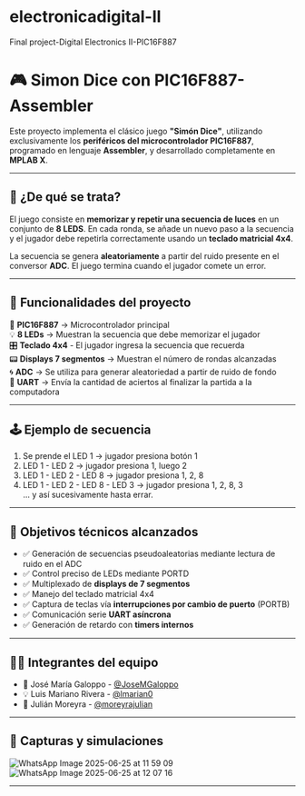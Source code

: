 # electronicadigital-II
Final project-Digital Electronics II-PIC16F887

# 🎮 Simon Dice con PIC16F887-Assembler

Este proyecto implementa el clásico juego **"Simón Dice"**, utilizando exclusivamente los **periféricos del microcontrolador PIC16F887**, programado en lenguaje **Assembler**, y desarrollado completamente en **MPLAB X**.

---

## 🧠 ¿De qué se trata?

El juego consiste en **memorizar y repetir una secuencia de luces** en un conjunto de **8 LEDS**. En cada ronda, se añade un nuevo paso a la secuencia y el jugador debe repetirla correctamente usando un **teclado matricial 4x4**.

La secuencia se genera **aleatoriamente** a partir del ruido presente en el conversor **ADC**. El juego termina cuando el jugador comete un error.

---

## 🔧 Funcionalidades del proyecto

🔌 **PIC16F887** → Microcontrolador principal                                              
💡 **8 LEDs** → Muestran la secuencia que debe memorizar el jugador                    
🎛  **Teclado 4x4** - El jugador ingresa la secuencia que recuerda                           
📟 **Displays 7 segmentos** → Muestran el número de rondas alcanzadas                           
🌀 **ADC** → Se utiliza para generar aleatoriedad a partir de ruido de fondo   
📡 **UART** → Envía la cantidad de aciertos al finalizar la partida a la computadora 

---

## 🕹️ Ejemplo de secuencia

1. Se prende el LED 1 → jugador presiona botón 1  
2. LED 1 - LED 2 → jugador presiona 1, luego 2  
3. LED 1 - LED 2 - LED 8 → jugador presiona 1, 2, 8  
4. LED 1 - LED 2 - LED 8 - LED 3 → jugador presiona 1, 2, 8, 3  
... y así sucesivamente hasta errar.

---

## 🎯 Objetivos técnicos alcanzados

- ✅ Generación de secuencias pseudoaleatorias mediante lectura de ruido en el ADC
- ✅ Control preciso de LEDs mediante PORTD
- ✅ Multiplexado de **displays de 7 segmentos**
- ✅ Manejo del teclado matricial 4x4
- ✅ Captura de teclas vía **interrupciones por cambio de puerto** (PORTB)
- ✅ Comunicación serie **UART asíncrona**
- ✅ Generación de retardo con **timers internos**

---

## 🧑‍💻 Integrantes del equipo

- 🧠 José María Galoppo - [@JoseMGaloppo](https://github.com/JoseMGaloppo)
- 💡 Luis Mariano Rivera - [@lmarian0](https://github.com/lmarian0)
- 🎯 Julián Moreyra - [@moreyrajulian](https://github.com/moreyrajulian)

---

## 🧪 Capturas y simulaciones

![WhatsApp Image 2025-06-25 at 11 59 09](https://github.com/user-attachments/assets/1e34ecae-ece0-4be2-9a79-656499367f37)
![WhatsApp Image 2025-06-25 at 12 07 16](https://github.com/user-attachments/assets/e33e0898-4545-4e75-881f-08924f477323)

---

